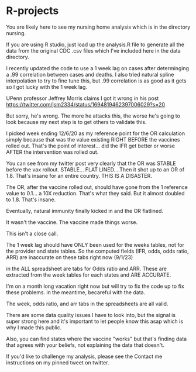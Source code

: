 # R-projects
You are likely here to see my nursing home analysis which is in the directory nursing.

If you are using R studio, just load up the analysis.R file to generate all the data from the original CDC .csv files which I've included here in the data directory.

I recently updated the code to use a 1 week lag on cases after determinging a .99 correlation between cases and deaths. I also tried natural spline interpolation to try to fine tune this, but .99 correlation is as good as it gets so I got lucky with the 1 week lag.

UPenn professor Jeffrey Morris claims I got it wrong in his post 
https://twitter.com/jsm2334/status/1694819462397006029?s=20

But sorry, he's wrong. The more he attacks this, the worse he's going to look because my next step is to get others to validate this. 

I picked week ending 12/6/20 as my reference point for the OR calculation simply because that was the value existing RIGHT BEFORE the vaccines rolled out. That's the point of interest... did the IFR get better or worse AFTER the intervention was rolled out. 

You can see from my twitter post very clearly that the OR was STABLE before the vax rollout. STABLE... FLAT LINED....Then it shot up to an OR of 1.8. That's insane for an entire country. THIS IS A DISASTER.

The OR, after the vaccine rolled out, should have gone from the 1 reference value to 0.1... a 10X reduction. That's what they said. But it almost doubled to 1.8. That's insane.

Eventually, natural immunity finally kicked in and the OR flatlined.

It wasn't the vaccine. The vaccine made things worse.

This isn't a close call.

The 1 week lag should have ONLY been used for the weeks tables, not for the provider and state tables. So the computed fields (IFR, odds, odds ratio, ARR) are inaccurate on these tabs right now (9/1/23)

in the ALL spreadsheet are tabs for Odds ratio and ARR. These are extracted from the week tables for each states and ARE ACCURATE.

I'm on a month long vacation right now but will try to fix the code up to fix these problems. in the meantime, becareful with the data.

The week, odds ratio, and arr tabs in the spreadsheets are all valid.

There are some data quality issues I have to look into, but the signal is super strong here and it's important to let people know this asap which is why I made this public.

Also, you can find states where the vaccine "works" but that's finding data that agrees with your beliefs, not explaining the data that doesn't.

If you'd like to challenge my analysis, please see the Contact me instructions on my pinned tweet on twitter.

